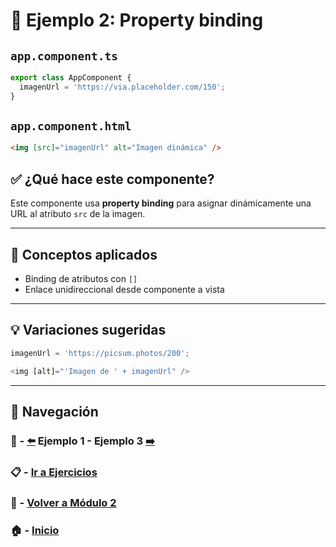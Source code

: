# 🧪 Ejemplo 2: Property binding

## `app.component.ts`
```ts
export class AppComponent {
  imagenUrl = 'https://via.placeholder.com/150';
}
```

## `app.component.html`
```html
<img [src]="imagenUrl" alt="Imagen dinámica" />
```

## ✅ ¿Qué hace este componente?
Este componente usa **property binding** para asignar dinámicamente una URL al atributo `src` de la imagen.

---

## 🧠 Conceptos aplicados
- Binding de atributos con `[]`
- Enlace unidireccional desde componente a vista

---

## 💡 Variaciones sugeridas
```ts
imagenUrl = 'https://picsum.photos/200';
```
```ts
<img [alt]="'Imagen de ' + imagenUrl" />
```

---

## 🔁 Navegación

### 🧪 - [⬅️](./Ejemplo_1.md) Ejemplo 1 - Ejemplo 3 [➡️](./Ejemplo_3.md)

### 📋 - [Ir a Ejercicios](../../Ejercicios/README.md)

### 📘 - [Volver a Módulo 2](../../Modulo_2.md)

### 🏠 - [Inicio](../../../README.md)

